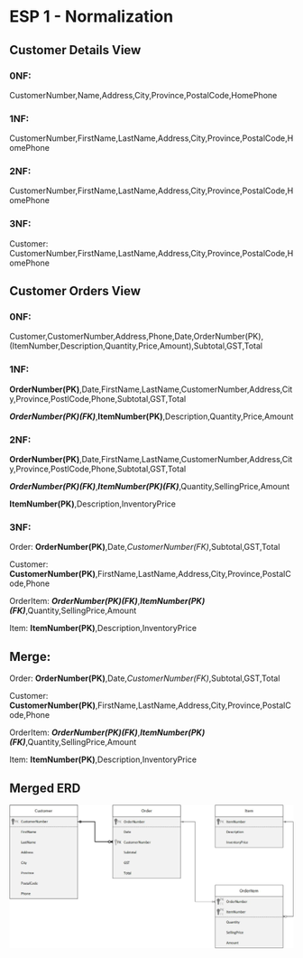 # ESP 1 - Normalization

## Customer Details View
### 0NF:
CustomerNumber,Name,Address,City,Province,PostalCode,HomePhone
### 1NF:
CustomerNumber,FirstName,LastName,Address,City,Province,PostalCode,HomePhone
### 2NF:
CustomerNumber,FirstName,LastName,Address,City,Province,PostalCode,HomePhone
### 3NF:
Customer:
CustomerNumber,FirstName,LastName,Address,City,Province,PostalCode,HomePhone
## Customer Orders View
### 0NF:
Customer,CustomerNumber,Address,Phone,Date,OrderNumber(PK),(ItemNumber,Description,Quantity,Price,Amount),Subtotal,GST,Total
### 1NF:
**OrderNumber(PK)**,Date,FirstName,LastName,CustomerNumber,Address,City,Province,PostlCode,Phone,Subtotal,GST,Total

***OrderNumber(PK)(FK)***,**ItemNumber(PK)**,Description,Quantity,Price,Amount
### 2NF:
**OrderNumber(PK)**,Date,FirstName,LastName,CustomerNumber,Address,City,Province,PostlCode,Phone,Subtotal,GST,Total

***OrderNumber(PK)(FK)***,***ItemNumber(PK)(FK)***,Quantity,SellingPrice,Amount

**ItemNumber(PK)**,Description,InventoryPrice
### 3NF:
Order:
**OrderNumber(PK)**,Date,_CustomerNumber(FK)_,Subtotal,GST,Total

Customer:
**CustomerNumber(PK)**,FirstName,LastName,Address,City,Province,PostalCode,Phone

OrderItem:
***OrderNumber(PK)(FK)***,***ItemNumber(PK)(FK)***,Quantity,SellingPrice,Amount

Item:
**ItemNumber(PK)**,Description,InventoryPrice
## Merge:
Order:
**OrderNumber(PK)**,Date,_CustomerNumber(FK)_,Subtotal,GST,Total

Customer:
**CustomerNumber(PK)**,FirstName,LastName,Address,City,Province,PostalCode,Phone

OrderItem:
***OrderNumber(PK)(FK)***,***ItemNumber(PK)(FK)***,Quantity,SellingPrice,Amount

Item:
**ItemNumber(PK)**,Description,InventoryPrice

## Merged ERD
![ESP1-MergedERD](images/ESP1-MergedERD.jpg)

